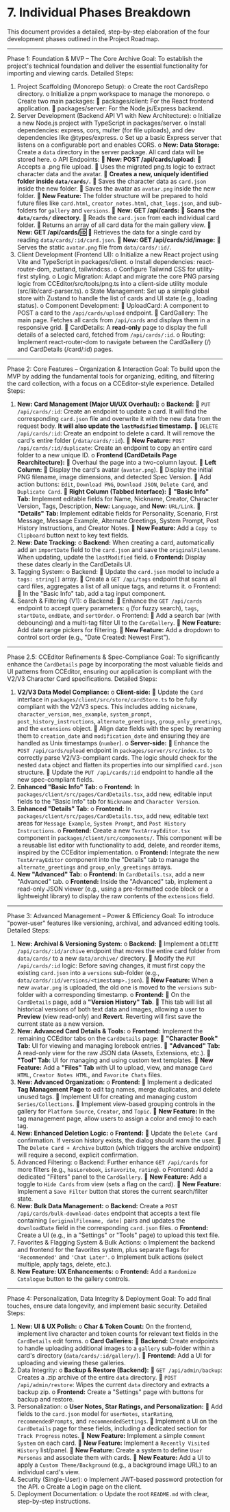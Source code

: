 # 7. Individual Phases Breakdown
This document provides a detailed, step-by-step elaboration of the four development phases outlined in the Project Roadmap.
________________________________________
Phase 1: Foundation & MVP – The Core Archive
Goal: To establish the project's technical foundation and deliver the essential functionality for importing and viewing cards.
Detailed Steps:
1.	Project Scaffolding (Monorepo Setup):
o	Create the root CardsRepo directory.
o	Initialize a pnpm workspace to manage the monorepo.
o	Create two main packages:
	packages/client: For the React frontend application.
	packages/server: For the Node.js/Express backend.
2.	Server Development (Backend API V1 with New Architecture):
o	Initialize a new Node.js project with TypeScript in packages/server.
o	Install dependencies: express, cors, multer (for file uploads), and dev dependencies like @types/express.
o	Set up a basic Express server that listens on a configurable port and enables CORS.
o	**New: Data Storage:** Create a `data` directory in the server package. All card data will be stored here.
o	API Endpoints:
	**New: POST /api/cards/upload:**
	Accepts a .png file upload.
	Uses the migrated png.ts logic to extract character data and the avatar.
	**Creates a new, uniquely identified folder inside `data/cards/`.**
	Saves the character data as `card.json` inside the new folder.
	Saves the avatar as `avatar.png` inside the new folder.
	**New Feature:** The folder structure will be prepared to hold future files like `card.html`, `creator_notes.html`, `chat_logs.json`, and sub-folders for `gallery` and `versions`.
	**New: GET /api/cards:**
	**Scans the `data/cards/` directory.**
	Reads the `card.json` from each individual card folder.
	Returns an array of all card data for the main gallery view.
	**New: GET /api/cards/:id:**
	Retrieves the data for a single card by reading `data/cards/:id/card.json`.
	**New: GET /api/cards/:id/image:**
	Serves the static `avatar.png` file from `data/cards/:id/`.
3.	Client Development (Frontend UI):
o	Initialize a new React project using Vite and TypeScript in packages/client.
o	Install dependencies: react-router-dom, zustand, tailwindcss.
o	Configure Tailwind CSS for utility-first styling.
o	Logic Migration: Adapt and migrate the core PNG parsing logic from CCEditor/src/tools/png.ts into a client-side utility module (src/lib/card-parser.ts).
o	State Management: Set up a simple global store with Zustand to handle the list of cards and UI state (e.g., loading status).
o	Component Development:
	UploadCard: A component to POST a card to the `/api/cards/upload` endpoint.
	CardGallery: The main page. Fetches all cards from `/api/cards` and displays them in a responsive grid.
	CardDetails: A **read-only** page to display the full details of a selected card, fetched from `/api/cards/:id`.
o	Routing: Implement react-router-dom to navigate between the CardGallery (/) and CardDetails (/card/:id) pages.
________________________________________
Phase 2: Core Features – Organization & Interaction
Goal: To build upon the MVP by adding the fundamental tools for organizing, editing, and filtering the card collection, with a focus on a CCEditor-style experience.
Detailed Steps:
1.	**New: Card Management (Major UI/UX Overhaul):**
o	**Backend:**
	`PUT /api/cards/:id`: Create an endpoint to update a card. It will find the corresponding `card.json` file and overwrite it with the new data from the request body. **It will also update the `lastModified` timestamp.**
	`DELETE /api/cards/:id`: Create an endpoint to delete a card. It will remove the card's entire folder (`/data/cards/:id`).
	**New Feature:** `POST /api/cards/:id/duplicate`: Create an endpoint to copy an entire card folder to a new unique ID.
o	**Frontend (CardDetails Page Rearchitecture):**
	Overhaul the page into a two-column layout.
	**Left Column:**
	Display the card's avatar (`avatar.png`).
	Display the initial PNG filename, image dimensions, and detected Spec Version.
	Add action buttons: `Edit`, `Download PNG`, `Download JSON`, `Delete Card`, and `Duplicate Card`.
	**Right Column (Tabbed Interface):**
	**"Basic Info" Tab:** Implement editable fields for Name, Nickname, Creator, Character Version, Tags, Description, **New:** `Language`, and **New:** `URL/Link`.
	**"Details" Tab:** Implement editable fields for Personality, Scenario, First Message, Message Example, Alternate Greetings, System Prompt, Post History Instructions, and Creator Notes.
	**New Feature:** Add a `Copy to Clipboard` button next to key text fields.
2.	**New: Date Tracking:**
o	**Backend:** When creating a card, automatically add an `importDate` field to the `card.json` and save the `originalFilename`. When updating, update the `lastModified` field.
o	**Frontend:** Display these dates clearly in the CardDetails UI.
3.	Tagging System:
o	Backend:
	Update the `card.json` model to include a `tags: string[]` array.
	Create a `GET /api/tags` endpoint that scans all card files, aggregates a list of all unique tags, and returns it.
o	Frontend:
	In the "Basic Info" tab, add a tag input component.
4.	Search & Filtering (V1):
o	Backend:
	Enhance the `GET /api/cards` endpoint to accept query parameters: `q` (for fuzzy search), `tags`, `startDate`, `endDate`, and `sortOrder`.
o	Frontend:
	Add a search bar (with debouncing) and a multi-tag filter UI to the `CardGallery`.
	**New Feature:** Add date range pickers for filtering.
	**New Feature:** Add a dropdown to control sort order (e.g., "Date Created: Newest First").
________________________________________
Phase 2.5: CCEditor Refinements & Spec-Compliance
Goal: To significantly enhance the `CardDetails` page by incorporating the most valuable fields and UI patterns from CCEditor, ensuring our application is compliant with the V2/V3 Character Card specifications.
Detailed Steps:
1.  **V2/V3 Data Model Compliance:**
    o   **Client-side:**
           Update the `Card` interface in `packages/client/src/store/cardStore.ts` to be fully compliant with the V2/V3 specs. This includes adding `nickname`, `character_version`, `mes_example`, `system_prompt`, `post_history_instructions`, `alternate_greetings`, `group_only_greetings`, and the `extensions` object.
           Align date fields with the spec by renaming them to `creation_date` and `modification_date` and ensuring they are handled as Unix timestamps (`number`).
    o   **Server-side:**
           Enhance the `POST /api/cards/upload` endpoint in `packages/server/src/index.ts` to correctly parse V2/V3-compliant cards. The logic should check for the nested `data` object and flatten its properties into our simplified `card.json` structure.
           Update the `PUT /api/cards/:id` endpoint to handle all the new spec-compliant fields.
2.  **Enhanced "Basic Info" Tab:**
    o   **Frontend:** In `packages/client/src/pages/CardDetails.tsx`, add new, editable input fields to the "Basic Info" tab for `Nickname` and `Character Version`.
3.  **Enhanced "Details" Tab:**
    o   **Frontend:** In `packages/client/src/pages/CardDetails.tsx`, add new, editable text areas for `Message Example`, `System Prompt`, and `Post History Instructions`.
    o   **Frontend:** Create a new `TextArrayEditor.tsx` component in `packages/client/src/components/`. This component will be a reusable list editor with functionality to add, delete, and reorder items, inspired by the CCEditor implementation.
    o   **Frontend:** Integrate the new `TextArrayEditor` component into the "Details" tab to manage the `alternate_greetings` and `group_only_greetings` arrays.
4.  **New "Advanced" Tab:**
    o   **Frontend:** In `CardDetails.tsx`, add a new "Advanced" tab.
    o   **Frontend:** Inside the "Advanced" tab, implement a read-only JSON viewer (e.g., using a pre-formatted code block or a lightweight library) to display the raw contents of the `extensions` field.
________________________________________
Phase 3: Advanced Management – Power & Efficiency
Goal: To introduce "power-user" features like versioning, archival, and advanced editing tools.
Detailed Steps:
1.	**New: Archival & Versioning System:**
o	**Backend:**
	Implement a `DELETE /api/cards/:id/archive` endpoint that moves the entire card folder from `data/cards/` to a new `data/archive/` directory.
	Modify the `PUT /api/cards/:id` logic: Before saving changes, it must first copy the existing `card.json` into a `versions` sub-folder (e.g., `data/cards/:id/versions/<timestamp>.json`).
	**New Feature:** When a new `avatar.png` is uploaded, the old one is moved to the `versions` sub-folder with a corresponding timestamp.
o	**Frontend:**
	On the `CardDetails` page, add a **"Version History" Tab**.
	This tab will list all historical versions of both text data and images, allowing a user to **Preview** (view read-only) and **Revert**. Reverting will first save the current state as a new version.
2.	**New: Advanced Card Details & Tools:**
o	**Frontend:** Implement the remaining CCEditor tabs on the `CardDetails` page:
	**"Character Book" Tab:** UI for viewing and managing lorebook entries.
	**"Advanced" Tab:** A read-only view for the raw JSON data (Assets, Extensions, etc.).
	**"Tool" Tab:** UI for managing and using custom text templates.
	**New Feature:** Add a **"Files" Tab** with UI to upload, view, and manage `Card HTML`, `Creator Notes HTML`, and `Favorite Chats` files.
3.	**New: Advanced Organization:**
o	**Frontend:**
	Implement a dedicated **Tag Management Page** to edit tag names, merge duplicates, and delete unused tags.
	Implement UI for creating and managing custom `Series/Collections`.
	Implement view-based grouping controls in the gallery for `Platform Source`, `Creator`, and `Topic`.
	**New Feature:** In the tag management page, allow users to assign a color and emoji to each tag.
4.	**New: Enhanced Deletion Logic:**
o	**Frontend:**
	Update the `Delete Card` confirmation. If version history exists, the dialog should warn the user.
	The `Delete Card + Archive` button (which triggers the archive endpoint) will require a second, explicit confirmation.
5.	Advanced Filtering:
o	Backend: Further enhance `GET /api/cards` for more filters (e.g., `hasLorebook`, `isFavorite`, `rating`).
o	Frontend: Add a dedicated "Filters" panel to the `CardGallery`.
	**New Feature:** Add a toggle to `Hide Cards` from view (sets a flag on the card).
	**New Feature:** Implement a `Save Filter` button that stores the current search/filter state.
6.	**New: Bulk Data Management:**
o	**Backend:** Create a `POST /api/cards/bulk-download-dates` endpoint that accepts a text file containing `[originalFilename, date]` pairs and updates the `downloadDate` field in the corresponding `card.json` files.
o	**Frontend:** Create a UI (e.g., in a "Settings" or "Tools" page) to upload this text file.
7.	Favorites & Flagging System & Bulk Actions:
o	Implement the backend and frontend for the favorites system, plus separate flags for `'Recommended'` and `'Chat Later'`.
o	Implement bulk actions (select multiple, apply tags, delete, etc.).
8.	**New Feature: UX Enhancements:**
o	**Frontend:** Add a `Randomize Catalogue` button to the gallery controls.
________________________________________
Phase 4: Personalization, Data Integrity & Deployment
Goal: To add final touches, ensure data longevity, and implement basic security.
Detailed Steps:
1.	**New: UI & UX Polish:**
o	**Char & Token Count:** On the frontend, implement live character and token counts for relevant text fields in the `CardDetails` edit forms.
o	**Card Galleries:**
	**Backend:** Create endpoints to handle uploading additional images to a `gallery` sub-folder within a card's directory (`data/cards/:id/gallery/`).
	**Frontend:** Add a UI for uploading and viewing these galleries.
2.	Data Integrity:
o	**Backup & Restore (Backend):**
	`GET /api/admin/backup`: Creates a .zip archive of the entire `data` directory.
	`POST /api/admin/restore`: Wipes the current `data` directory and extracts a backup zip.
o	**Frontend:** Create a "Settings" page with buttons for backup and restore.
3.	Personalization:
o	**User Notes, Star Ratings, and Personalization:**
	Add fields to the `card.json` model for `userNotes`, `starRating`, `recommendedPrompts`, and `recommendedSettings`.
	Implement a UI on the `CardDetails` page for these fields, including a dedicated section for `Track Progress` notes.
	**New Feature:** Implement a simple `Comment System` on each card.
	**New Feature:** Implement a `Recently Visited History` list/panel.
	**New Feature:** Create a system to define `User Personas` and associate them with cards.
	**New Feature:** Add a UI to apply a `Custom Theme/Background` (e.g., a background image URL) to an individual card's view.
4.	Security (Single-User):
o	Implement JWT-based password protection for the API.
o	Create a Login page on the client.
5.	Deployment Documentation:
o	Update the root `README.md` with clear, step-by-step instructions.